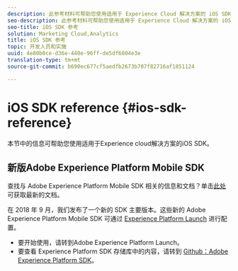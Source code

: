 ```yaml
---
description: 此参考材料可帮助您使用适用于 Experience Cloud 解决方案的 iOS SDK。
seo-description: 此参考材料可帮助您使用适用于 Experience Cloud 解决方案的 iOS SDK。
seo-title: iOS SDK 参考
solution: Marketing Cloud,Analytics
title: iOS SDK 参考
topic: 开发人员和实施
uuid: 4e80b0ce-d36e-440e-96ff-de5df6804e3e
translation-type: tm+mt
source-git-commit: b690ec677cf5aedfb2673b707f82716af1851124

---
```



# iOS SDK reference {#ios-sdk-reference}

本节中的信息可帮助您使用适用于Experience cloud解决方案的iOS SDK。

## 新版Adobe Experience Platform Mobile SDK

查找与 Adobe Experience Platform Mobile SDK 相关的信息和文档？单击[此处](https://aep-sdks.gitbook.io/docs/)可获取最新的文档。

在 2018 年 9 月，我们发布了一个新的 SDK 主要版本。这些新的 Adobe Experience Platform Mobile SDK 可通过 [Experience Platform Launch](https://www.adobe.com/experience-platform/launch.html) 进行配置。

* 要开始使用，请转到Adobe Experience Platform Launch。
* 要查看 Experience Platform SDK 存储库中的内容，请转到 [Github：Adobe Experience Platform SDK](https://github.com/Adobe-Marketing-Cloud/acp-sdks)。
